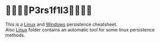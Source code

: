 # :pushpin::pushpin::pushpin::pushpin:P3rs1f1l3:pushpin::pushpin::pushpin::pushpin:

This is a [Linux](/Linux) and [Windows](/Windows) persistence cheatsheet. </br>
Also [Linux](/Linux) folder contains an automatic tool for some linux persistence methods. </br>

